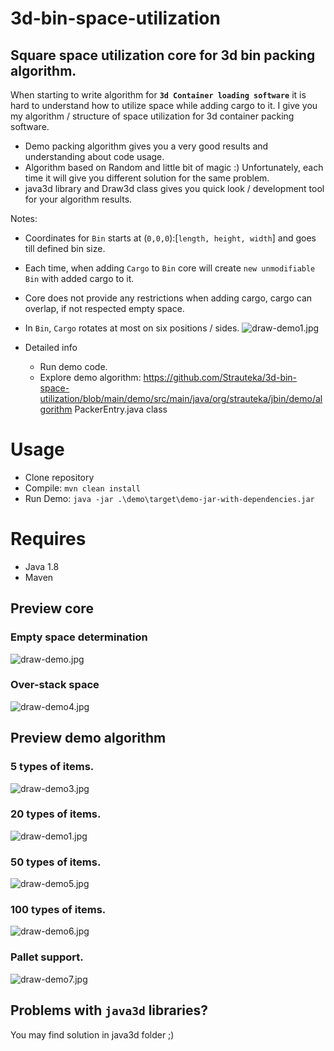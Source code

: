 # 3d-bin-space-utilization

## Square space utilization core for 3d bin packing algorithm.

When starting to write algorithm for <strong>`3d Container loading software`</strong> it is hard to understand how to utilize space while adding cargo to it. I give you my algorithm / structure of space utilization for 3d container packing software.

- Demo packing algorithm gives you a very good results and understanding about code usage.
- Algorithm based on Random and little bit of magic :) Unfortunately, each time it will give you different solution for the same problem.
- java3d library and Draw3d class gives you quick look / development tool for your algorithm results.

Notes:

- Coordinates for `Bin` starts at (`0,0,0`):[`length, height, width`] and goes till defined bin size.

- Each time, when adding `Cargo` to `Bin` core will create `new unmodifiable Bin` with added cargo to it.

- Core does not provide any restrictions when adding cargo, cargo can overlap, if not respected empty space.

- In `Bin`, `Cargo` rotates at most on six positions / sides.
  ![draw-demo1.jpg](./resources/draw-demo2.png)

- Detailed info
  - Run demo code.
  - Explore demo algorithm: https://github.com/Strauteka/3d-bin-space-utilization/blob/main/demo/src/main/java/org/strauteka/jbin/demo/algorithm PackerEntry.java class

# Usage

- Clone repository
- Compile: `mvn clean install`
- Run Demo: `java -jar .\demo\target\demo-jar-with-dependencies.jar`

# Requires

- Java 1.8
- Maven

## Preview core

### Empty space determination

![draw-demo.jpg](./resources/draw-demo.png)

### Over-stack space

![draw-demo4.jpg](./resources/draw-demo4.png)

## Preview demo algorithm

### 5 types of items.

![draw-demo3.jpg](./resources/draw-demo3.png)

### 20 types of items.

![draw-demo1.jpg](./resources/draw-demo1.png)

### 50 types of items.

![draw-demo5.jpg](./resources/draw-demo5.png)

### 100 types of items.

![draw-demo6.jpg](./resources/draw-demo6.png)

### Pallet support.

![draw-demo7.jpg](./resources/draw-demo7.png)

## Problems with `java3d` libraries?

You may find solution in java3d folder ;)
